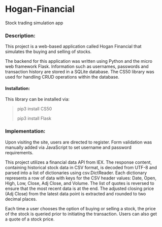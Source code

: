 # Hogan-Financial
Stock trading simulation app

### Description:
This project is a web-based application called Hogan Financial that simulates the buying and selling of stocks.

The backend for this application was written using Python and the micro web framework Flask. Information such as usernames, passwords and transaction history are stored in a SQLite database. The CS50 library was used for handling CRUD operations within the database.

#### Installation:
This library can be installed via:
>pip3 install CS50
>
>pip3 install Flask

### Implementation:

Upon visiting the site, users are directed to register. Form validation was manually added via JavaScript to set username and password requirements.

This project utilizes a financial data API from IEX. The response content, containing historical stock data in CSV format, is decoded from UTF-8 and parsed into a list of dictionaries using csv.DictReader. Each dictionary represents a row of data with keys for the CSV header values: Date, Open, High, Low, Close, Adj Close, and Volume.
The list of quotes is reversed to ensure that the most recent data is at the end. The adjusted closing price (Adj Close) from the latest data point is extracted and rounded to two decimal places.

Each time a user chooses the option of buying or selling a stock, the price of the stock is queried prior to initiating the transaction. Users can also get a quote of a stock price.
